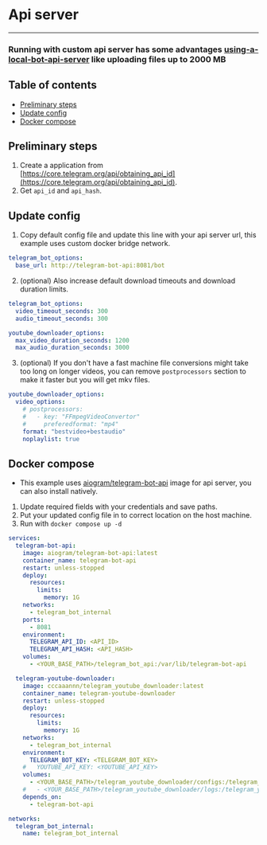 # Api server

---

### Running with custom api server has some advantages [using-a-local-bot-api-server](https://core.telegram.org/bots/api#using-a-local-bot-api-server) like uploading files up to 2000 MB

## Table of contents
- [Preliminary steps](#preliminary-steps)
- [Update config](#update-config)
- [Docker compose](#docker-compose)

## Preliminary steps
1. Create a application from [https://core.telegram.org/api/obtaining_api_id](https://core.telegram.org/api/obtaining_api_id).
2. Get `api_id` and `api_hash`.

## Update config
1. Copy default config file and update this line with your api server url, this example uses custom docker bridge network.
```yaml
telegram_bot_options:
  base_url: http://telegram-bot-api:8081/bot
```
2. (optional) Also increase default download timeouts and download duration limits.
```yaml
telegram_bot_options:
  video_timeout_seconds: 300
  audio_timeout_seconds: 300

youtube_downloader_options:
  max_video_duration_seconds: 1200
  max_audio_duration_seconds: 3000
```
3. (optional) If you don't have a fast machine file conversions might take too long on longer videos, you can remove `postprocessors` section to make it faster but you will get mkv files.
```yaml
youtube_downloader_options:
  video_options:
    # postprocessors: 
    #   - key: "FFmpegVideoConvertor"
    #     preferedformat: "mp4"
    format: "bestvideo+bestaudio"
    noplaylist: true
```

## Docker compose
- This example uses [aiogram/telegram-bot-api](https://hub.docker.com/r/aiogram/telegram-bot-api) image for api server, you can also install natively.
1. Update required fields with your credentials and save paths. 
2. Put your updated config file in to correct location on the host machine.
3. Run with `docker compose up -d`
```yaml
services:
  telegram-bot-api:
    image: aiogram/telegram-bot-api:latest
    container_name: telegram-bot-api
    restart: unless-stopped
    deploy:
      resources:
        limits:
          memory: 1G
    networks:
      - telegram_bot_internal
    ports:
      - 8081
    environment:
      TELEGRAM_API_ID: <API_ID>
      TELEGRAM_API_HASH: <API_HASH>
    volumes:
      - <YOUR_BASE_PATH>/telegram_bot_api:/var/lib/telegram-bot-api

  telegram-youtube-downloader:
    image: cccaaannn/telegram_youtube_downloader:latest
    container_name: telegram-youtube-downloader
    restart: unless-stopped
    deploy:
      resources:
        limits:
          memory: 1G
    networks:
      - telegram_bot_internal
    environment:
      TELEGRAM_BOT_KEY: <TELEGRAM_BOT_KEY>
    #   YOUTUBE_API_KEY: <YOUTUBE_API_KEY>
    volumes:
      - <YOUR_BASE_PATH>/telegram_youtube_downloader/configs:/telegram_youtube_downloader/telegram_youtube_downloader/configs
    #   - <YOUR_BASE_PATH>/telegram_youtube_downloader/logs:/telegram_youtube_downloader/logs
    depends_on:
      - telegram-bot-api

networks:
  telegram_bot_internal:
    name: telegram_bot_internal
```
